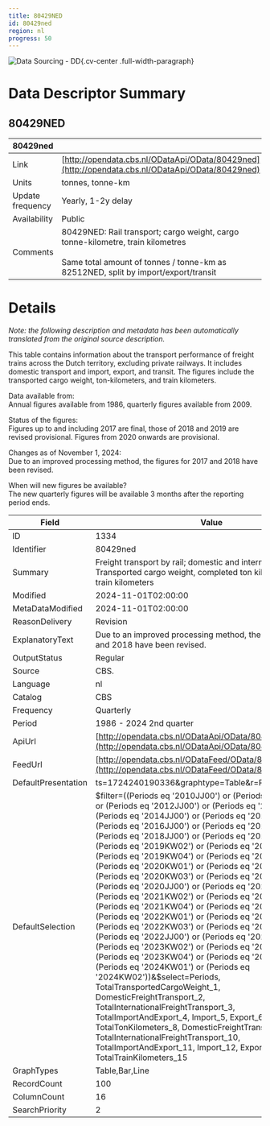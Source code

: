 ```yaml
---
title: 80429NED
id: 80429ned
region: nl
progress: 50
---
```


![Data Sourcing - DD](/images/data-sourcing-dd.jpg){.cv-center .full-width-paragraph}


# Data Descriptor Summary

## 80429NED

| 80429ned             |       |
| ---------------- | ------------------------------------------------------------- |
| Link             | [http://opendata.cbs.nl/ODataApi/OData/80429ned](http://opendata.cbs.nl/ODataApi/OData/80429ned)     |
| Units            | tonnes, tonne-km     |
| Update frequency | Yearly, 1-2y delay    |
| Availability     | Public |
| Comments         | 80429NED: Rail transport; cargo weight, cargo tonne-kilometre, train kilometres<br><br>Same total amount of tonnes / tonne-km as 82512NED, split by import/export/transit  |



# Details

*Note: the following description and metadata has been automatically translated from the original source description.*


This table contains information about the transport performance of freight trains across the Dutch territory, excluding private railways. It includes domestic transport and import, export, and transit. The figures include the transported cargo weight, ton-kilometers, and train kilometers.  

Data available from:  
Annual figures available from 1986, quarterly figures available from 2009.  

Status of the figures:  
Figures up to and including 2017 are final, those of 2018 and 2019 are revised provisional. Figures from 2020 onwards are provisional.  

Changes as of November 1, 2024:  
Due to an improved processing method, the figures for 2017 and 2018 have been revised.  

When will new figures be available?  
The new quarterly figures will be available 3 months after the reporting period ends.

| Field                | Value                                                                                     |
|----------------------|-------------------------------------------------------------------------------------------|
| ID                   | 1334                                                                                      |
| Identifier           | 80429ned                                                                                  |
| Summary              | Freight transport by rail; domestic and international transport <br />Transported cargo weight, completed ton kilometers, and train kilometers                                                                     |
| Modified             | 2024-11-01T02:00:00                                                                       |
| MetaDataModified     | 2024-11-01T02:00:00                                                                       |
| ReasonDelivery       | Revision                                                                                  |
| ExplanatoryText      | Due to an improved processing method, the figures for 2017 and 2018 have been revised.                                       |
| OutputStatus         | Regular                                                                                   |
| Source               | CBS.                                                                                      |
| Language             | nl                                                                                        |
| Catalog              | CBS                                                                                       |
| Frequency            | Quarterly                                                                                 |
| Period               | 1986 - 2024 2nd quarter                                                                   |
| ApiUrl               | [http://opendata.cbs.nl/ODataApi/OData/80429ned](http://opendata.cbs.nl/ODataApi/OData/80429ned) |
| FeedUrl              | [http://opendata.cbs.nl/ODataFeed/OData/80429ned](http://opendata.cbs.nl/ODataFeed/OData/80429ned) |
| DefaultPresentation  | ts=1724240190336&graphtype=Table&r=Periods&k=Topics                                       |
| DefaultSelection     | $filter=((Periods eq '2010JJ00') or (Periods eq '2011JJ00') or (Periods eq '2012JJ00') or (Periods eq '2013JJ00') or (Periods eq '2014JJ00') or (Periods eq '2015JJ00') or (Periods eq '2016JJ00') or (Periods eq '2017JJ00') or (Periods eq '2018JJ00') or (Periods eq '2019KW01') or (Periods eq '2019KW02') or (Periods eq '2019KW03') or (Periods eq '2019KW04') or (Periods eq '2019JJ00') or (Periods eq '2020KW01') or (Periods eq '2020KW02') or (Periods eq '2020KW03') or (Periods eq '2020KW04') or (Periods eq '2020JJ00') or (Periods eq '2021KW01') or (Periods eq '2021KW02') or (Periods eq '2021KW03') or (Periods eq '2021KW04') or (Periods eq '2021JJ00') or (Periods eq '2022KW01') or (Periods eq '2022KW02') or (Periods eq '2022KW03') or (Periods eq '2022KW04') or (Periods eq '2022JJ00') or (Periods eq '2023KW01') or (Periods eq '2023KW02') or (Periods eq '2023KW03') or (Periods eq '2023KW04') or (Periods eq '2023JJ00') or (Periods eq '2024KW01') or (Periods eq '2024KW02'))&$select=Periods, TotalTransportedCargoWeight_1, DomesticFreightTransport_2, TotalInternationalFreightTransport_3, TotalImportAndExport_4, Import_5, Export_6, Transit_7, TotalTonKilometers_8, DomesticFreightTransport_9, TotalInternationalFreightTransport_10, TotalImportAndExport_11, Import_12, Export_13, Transit_14, TotalTrainKilometers_15 |
| GraphTypes           | Table,Bar,Line                                                                            |
| RecordCount          | 100                                                                                       |
| ColumnCount          | 16                                                                                        |
| SearchPriority       | 2                                                                                         |

